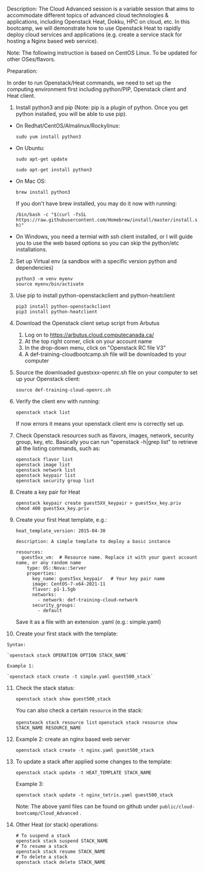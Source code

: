 Description: The Cloud Advanced session is a variable session that aims to accommodate different topics of advanced cloud technologies & applications, including Openstack Heat, Dokku, HPC on cloud, etc. In this bootcamp, we will demonstrate how to use Openstack Heat to rapidly deploy cloud services and applications (e.g. create a service stack for hosting a Nginx based web service).

Note: The following instruction is based on CentOS Linux. To be updated for other OSes/flavors.

Preparation:

In order to run Openstack/Heat commands, we need to set up the computing environment first including python/PIP, Openstack client and Heat client.

1. Install python3 and pip (Note: pip is a plugin of python. Once you get python installed, you will be able to use pip).

  - On Redhat/CentOS/Almalinux/Rockylinux:

    `sudo yum install python3`
    
  - On Ubuntu:
   
    `sudo apt-get update`
    
    `sudo apt-get install python3`
    
  - On Mac OS:
  
    `brew install python3`
    
    If you don't have brew installed, you may do it now with running:
    
    `/bin/bash -c "$(curl -fsSL https://raw.githubusercontent.com/Homebrew/install/master/install.sh)"`

  - On Windows, you need a termial with ssh client installed, or I will guide you to use the web based options so you can skip the python/etc installations.


2. Set up Virtual env (a sandbox with a specific version python and dependencies)
    ```
    python3 -m venv myenv
    source myenv/bin/activate
    ```
   
3. Use pip to install python-openstackclient and python-heatclient

    ```
    pip3 install python-openstackclient
    pip3 install python-heatclient
    ```
    
4.  Download the Openstack client setup script from Arbutus

    1. Log on to https://arbutus.cloud.computecanada.ca/
    2. At the top right corner, click on your account name
    3. In the drop-down menu, click on "Openstack RC file V3"
    4. A def-training-cloudbootcamp.sh file will be downloaded to your computer
 
5. Source the downloaded guestxxx-openrc.sh file on your computer to set up your Openstack client:

    `source def-training-cloud-openrc.sh`
    
6. Verify the client env with running:

    `openstack stack list`
    
   If now errors it means your openstack client env is correctly set up. 
   
7. Check Openstack resources such as flavors, images, network, security group, key, etc.
   Basically you can run "openstack -h|grep list" to retrieve all the listing commands, such as:
   
   ```
   openstack flavor list
   openstack image list
   openstack network list
   openstack keypair list
   openstack security group list
   ```
   
8. Create a key pair for Heat
   ```
   openstack keypair create guest5XX_keypair > guest5xx_key.priv
   chmod 400 guest5xx_key.priv
   ```
   
9. Create your first Heat template, e.g.:
   ```
   heat_template_version: 2015-04-30

   description: A simple template to deploy a basic instance

   resources:
     guest5xx_vm:  # Resource name. Replace it with your guest account name, or any random name
       type: OS::Nova::Server
       properties:
         key_name: guest5xx_keypair   # Your key pair name 
         image: CentOS-7-x64-2021-11
         flavor: p1-1.5gb 
         networks:
           - network: def-training-cloud-network 
         security_groups:
           - default
   ```
   Save it as a file with an extension .yaml (e.g.: simple.yaml)
   
 10. Create your first stack with the template:
 
    Syntax:
    
    `openstack stack OPERATION OPTION STACK_NAME`
    
    Example 1:
    
    `openstack stack create -t simple.yaml guest500_stack`
     
11. Check the stack status:
    
    `openstack stack show guest500_stack`
    
    You can also check a certain `resource` in the stack:
    
    `opensteack stack resource list`
    `openstack stack resource show STACK_NAME RESOURCE_NAME`

12. Example 2: create an nginx based web server
    
    `openstack stack create -t nginx.yaml guest500_stack`
    
13. To update a stack after applied some changes to the template:
  
    `openstack stack update -t HEAT_TEMPLATE STACK_NAME`
   
    
    Example 3:
    
    `openstack stack update -t nginx_tetris.yaml guest500_stack`
    
    Note: The above yaml files can be found on github under `public/cloud-bootcamp/Cloud_Advanced` .

    
14. Other Heat (or stack) operations:
  
    ```
    # To suspend a stack
    openstack stack suspend STACK_NAME
    # To resume a stack
    openstack stack resume STACK_NAME
    # To delete a stack
    openstack stack delete STACK_NAME
     
    ```















